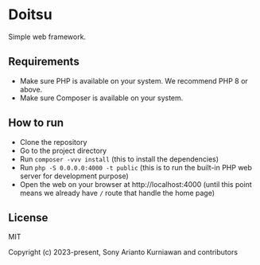 # Doitsu
Simple web framework.

## Requirements

- Make sure PHP is available on your system. We recommend PHP 8 or above.
- Make sure Composer is available on your system.

## How to run

- Clone the repository
- Go to the project directory
- Run `composer -vvv install` (this to install the dependencies)
- Run `php -S 0.0.0.0:4000 -t public` (this is to run the built-in PHP web server for development purpose)
- Open the web on your browser at http://localhost:4000 (until this point means we already have `/` route that handle the home page)

## License

MIT

Copyright (c) 2023-present, Sony Arianto Kurniawan and contributors
